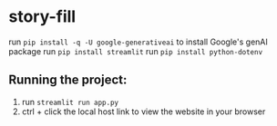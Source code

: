 # story-fill
run `pip install -q -U google-generativeai` to install Google's genAI package
run `pip install streamlit`
run `pip install python-dotenv`

## Running the project:
1. run `streamlit run app.py`
2. ctrl + click the local host link to view the website in your browser